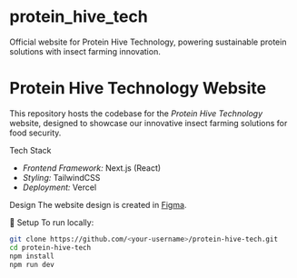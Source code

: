 # protein_hive_tech
Official website for Protein Hive Technology, powering sustainable protein solutions with insect farming innovation.
# Protein Hive Technology Website

This repository hosts the codebase for the *Protein Hive Technology* website, designed to showcase our innovative insect farming solutions for food security.  

Tech Stack
- *Frontend Framework:* Next.js (React)
- *Styling:* TailwindCSS
- *Deployment:* Vercel

Design
The website design is created in [Figma](https://www.figma.com/make/ZV1u2LnvQcMSS9e7OpBXDh/Protein-Hive-Technology?node-id=0-1&p=f).  

🔧 Setup
To run locally:
```bash
git clone https://github.com/<your-username>/protein-hive-tech.git
cd protein-hive-tech
npm install
npm run dev
